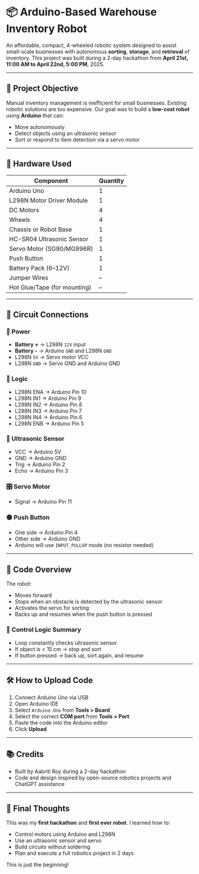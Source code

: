 # 📦 Arduino-Based Warehouse Inventory Robot

An affordable, compact, 4-wheeled robotic system designed to assist small-scale businesses with autonomous **sorting**, **storage**, and **retrieval** of inventory. This project was built during a 2-day hackathon from **April 21st, 11:00 AM to April 22nd, 5:00 PM**, 2025.

---

## 🚀 Project Objective

Manual inventory management is inefficient for small businesses. Existing robotic solutions are too expensive. Our goal was to build a **low-cost robot** using **Arduino** that can:
- Move autonomously
- Detect objects using an ultrasonic sensor
- Sort or respond to item detection via a servo motor

---

## 🔧 Hardware Used

| Component                      | Quantity |
|-------------------------------|----------|
| Arduino Uno                   | 1        |
| L298N Motor Driver Module     | 1        |
| DC Motors                     | 4        |
| Wheels                        | 4        |
| Chassis or Robot Base         | 1        |
| HC-SR04 Ultrasonic Sensor     | 1        |
| Servo Motor (SG90/MG996R)     | 1        |
| Push Button                   | 1        |
| Battery Pack (6–12V)          | 1        |
| Jumper Wires                  | –        |
| Hot Glue/Tape (for mounting)  | –        |

---

## 🔌 Circuit Connections

### 🔋 Power
- **Battery +** → L298N `12V` input
- **Battery -** → Arduino `GND` and L298N `GND`
- L298N `5V` → Servo motor VCC
- L298N `GND` → Servo GND and Arduino GND

### 🧠 Logic
- L298N ENA → Arduino Pin 10
- L298N IN1 → Arduino Pin 9
- L298N IN2 → Arduino Pin 8
- L298N IN3 → Arduino Pin 7
- L298N IN4 → Arduino Pin 6
- L298N ENB → Arduino Pin 5

### 📏 Ultrasonic Sensor
- VCC → Arduino 5V  
- GND → Arduino GND  
- Trig → Arduino Pin 2  
- Echo → Arduino Pin 3  

### 🎛️ Servo Motor
- Signal → Arduino Pin 11  

### 🟢 Push Button
- One side → Arduino Pin 4  
- Other side → Arduino GND  
- Arduino will use `INPUT_PULLUP` mode (no resistor needed)

---

## 🧠 Code Overview

The robot:
- Moves forward
- Stops when an obstacle is detected by the ultrasonic sensor
- Activates the servo for sorting
- Backs up and resumes when the push button is pressed

### 🔄 Control Logic Summary

- Loop constantly checks ultrasonic sensor
- If object is < 15 cm → stop and sort
- If button pressed → back up, sort again, and resume

---

## 🛠️ How to Upload Code

1. Connect Arduino Uno via USB
2. Open Arduino IDE
3. Select `Arduino Uno` from **Tools > Board**
4. Select the correct **COM port** from **Tools > Port**
5. Paste the code into the Arduino editor
6. Click **Upload**

---

## 📚 Credits

- Built by Aabriti Roy during a 2-day hackathon
- Code and design inspired by open-source robotics projects and ChatGPT assistance

---

## 🏁 Final Thoughts

This was my **first hackathon** and **first ever robot**. I learned how to:
- Control motors using Arduino and L298N
- Use an ultrasonic sensor and servo
- Build circuits without soldering
- Plan and execute a full robotics project in 2 days

This is just the beginning!
